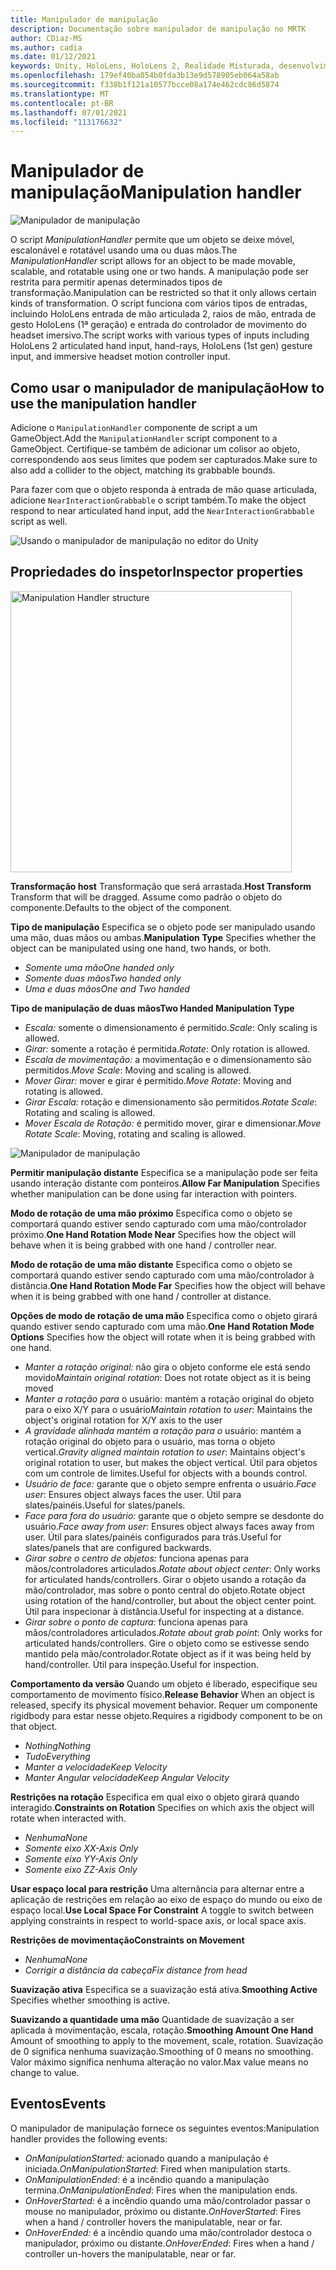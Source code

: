 ```yaml
---
title: Manipulador de manipulação
description: Documentação sobre manipulador de manipulação no MRTK
author: CDiaz-MS
ms.author: cadia
ms.date: 01/12/2021
keywords: Unity, HoloLens, HoloLens 2, Realidade Misturada, desenvolvimento, MRTK, Manipulação,
ms.openlocfilehash: 179ef40ba054b0fda3b13e9d578905eb064a58ab
ms.sourcegitcommit: f338b1f121a10577bcce08a174e462cdc86d5874
ms.translationtype: MT
ms.contentlocale: pt-BR
ms.lasthandoff: 07/01/2021
ms.locfileid: "113176632"
---
```

# <a name="manipulation-handler"></a><span data-ttu-id="f8f04-104">Manipulador de manipulação</span><span class="sxs-lookup"><span data-stu-id="f8f04-104">Manipulation handler</span></span>

![Manipulador de manipulação](../images/manipulation-handler/MRTK_Manipulation_Main.png)

<span data-ttu-id="f8f04-106">O script *ManipulationHandler* permite que um objeto se deixe móvel, escalonável e rotatável usando uma ou duas mãos.</span><span class="sxs-lookup"><span data-stu-id="f8f04-106">The *ManipulationHandler* script allows for an object to be made movable, scalable, and rotatable using one or two hands.</span></span> <span data-ttu-id="f8f04-107">A manipulação pode ser restrita para permitir apenas determinados tipos de transformação.</span><span class="sxs-lookup"><span data-stu-id="f8f04-107">Manipulation can be restricted so that it only allows certain kinds of transformation.</span></span> <span data-ttu-id="f8f04-108">O script funciona com vários tipos de entradas, incluindo HoloLens entrada de mão articulada 2, raios de mão, entrada de gesto HoloLens (1ª geração) e entrada do controlador de movimento do headset imersivo.</span><span class="sxs-lookup"><span data-stu-id="f8f04-108">The script works with various types of inputs including HoloLens 2 articulated hand input, hand-rays, HoloLens (1st gen) gesture input, and immersive headset motion controller input.</span></span>

## <a name="how-to-use-the-manipulation-handler"></a><span data-ttu-id="f8f04-109">Como usar o manipulador de manipulação</span><span class="sxs-lookup"><span data-stu-id="f8f04-109">How to use the manipulation handler</span></span>

<span data-ttu-id="f8f04-110">Adicione o `ManipulationHandler` componente de script a um GameObject.</span><span class="sxs-lookup"><span data-stu-id="f8f04-110">Add the `ManipulationHandler` script component to a GameObject.</span></span> <span data-ttu-id="f8f04-111">Certifique-se também de adicionar um colisor ao objeto, correspondendo aos seus limites que podem ser capturados.</span><span class="sxs-lookup"><span data-stu-id="f8f04-111">Make sure to also add a collider to the object, matching its grabbable bounds.</span></span>

<span data-ttu-id="f8f04-112">Para fazer com que o objeto responda à entrada de mão quase articulada, adicione `NearInteractionGrabbable` o script também.</span><span class="sxs-lookup"><span data-stu-id="f8f04-112">To make the object respond to near articulated hand input, add the `NearInteractionGrabbable` script as well.</span></span>

![Usando o manipulador de manipulação no editor do Unity](../images/manipulation-handler/MRTK_ManipulationHandler_Howto.png)

## <a name="inspector-properties"></a><span data-ttu-id="f8f04-114">Propriedades do inspetor</span><span class="sxs-lookup"><span data-stu-id="f8f04-114">Inspector properties</span></span>

<img src="../images/manipulation-handler/MRTK_ManipulationHandler_Structure.png" width="450" alt="Manipulation Handler structure">

<span data-ttu-id="f8f04-115">**Transformação host** Transformação que será arrastada.</span><span class="sxs-lookup"><span data-stu-id="f8f04-115">**Host Transform** Transform that will be dragged.</span></span> <span data-ttu-id="f8f04-116">Assume como padrão o objeto do componente.</span><span class="sxs-lookup"><span data-stu-id="f8f04-116">Defaults to the object of the component.</span></span>

<span data-ttu-id="f8f04-117">**Tipo de manipulação** Especifica se o objeto pode ser manipulado usando uma mão, duas mãos ou ambas.</span><span class="sxs-lookup"><span data-stu-id="f8f04-117">**Manipulation Type** Specifies whether the object can be manipulated using one hand, two hands, or both.</span></span>

* <span data-ttu-id="f8f04-118">*Somente uma mão*</span><span class="sxs-lookup"><span data-stu-id="f8f04-118">*One handed only*</span></span>
* <span data-ttu-id="f8f04-119">*Somente duas mãos*</span><span class="sxs-lookup"><span data-stu-id="f8f04-119">*Two handed only*</span></span>
* <span data-ttu-id="f8f04-120">*Uma e duas mãos*</span><span class="sxs-lookup"><span data-stu-id="f8f04-120">*One and Two handed*</span></span>

<span data-ttu-id="f8f04-121">**Tipo de manipulação de duas mãos**</span><span class="sxs-lookup"><span data-stu-id="f8f04-121">**Two Handed Manipulation Type**</span></span>

* <span data-ttu-id="f8f04-122">*Escala:* somente o dimensionamento é permitido.</span><span class="sxs-lookup"><span data-stu-id="f8f04-122">*Scale*: Only scaling is allowed.</span></span>
* <span data-ttu-id="f8f04-123">*Girar:* somente a rotação é permitida.</span><span class="sxs-lookup"><span data-stu-id="f8f04-123">*Rotate*: Only rotation is allowed.</span></span>
* <span data-ttu-id="f8f04-124">*Escala de movimentação:* a movimentação e o dimensionamento são permitidos.</span><span class="sxs-lookup"><span data-stu-id="f8f04-124">*Move Scale*: Moving and scaling is allowed.</span></span>
* <span data-ttu-id="f8f04-125">*Mover Girar:* mover e girar é permitido.</span><span class="sxs-lookup"><span data-stu-id="f8f04-125">*Move Rotate*: Moving and rotating is allowed.</span></span>
* <span data-ttu-id="f8f04-126">*Girar Escala:* rotação e dimensionamento são permitidos.</span><span class="sxs-lookup"><span data-stu-id="f8f04-126">*Rotate Scale*: Rotating and scaling is allowed.</span></span>
* <span data-ttu-id="f8f04-127">*Mover Escala de Rotação:* é permitido mover, girar e dimensionar.</span><span class="sxs-lookup"><span data-stu-id="f8f04-127">*Move Rotate Scale*: Moving, rotating and scaling is allowed.</span></span>

![Manipulador de manipulação](../images/manipulation-handler/MRTK_ManipulationHandler_TwoHanded.jpg)

<span data-ttu-id="f8f04-129">**Permitir manipulação distante** Especifica se a manipulação pode ser feita usando interação distante com ponteiros.</span><span class="sxs-lookup"><span data-stu-id="f8f04-129">**Allow Far Manipulation** Specifies whether manipulation can be done using far interaction with pointers.</span></span>

<span data-ttu-id="f8f04-130">**Modo de rotação de uma mão próximo** Especifica como o objeto se comportará quando estiver sendo capturado com uma mão/controlador próximo.</span><span class="sxs-lookup"><span data-stu-id="f8f04-130">**One Hand Rotation Mode Near** Specifies how the object will behave when it is being grabbed with one hand / controller near.</span></span>

<span data-ttu-id="f8f04-131">**Modo de rotação de uma mão distante** Especifica como o objeto se comportará quando estiver sendo capturado com uma mão/controlador à distância.</span><span class="sxs-lookup"><span data-stu-id="f8f04-131">**One Hand Rotation Mode Far** Specifies how the object will behave when it is being grabbed with one hand / controller at distance.</span></span>

<span data-ttu-id="f8f04-132">**Opções de modo de rotação de uma mão** Especifica como o objeto girará quando estiver sendo capturado com uma mão.</span><span class="sxs-lookup"><span data-stu-id="f8f04-132">**One Hand Rotation Mode Options** Specifies how the object will rotate when it is being grabbed with one hand.</span></span>

* <span data-ttu-id="f8f04-133">*Manter a rotação original:* não gira o objeto conforme ele está sendo movido</span><span class="sxs-lookup"><span data-stu-id="f8f04-133">*Maintain original rotation*: Does not rotate object as it is being moved</span></span>
* <span data-ttu-id="f8f04-134">*Manter a rotação para* o usuário: mantém a rotação original do objeto para o eixo X/Y para o usuário</span><span class="sxs-lookup"><span data-stu-id="f8f04-134">*Maintain rotation to user*: Maintains the object's original rotation for X/Y axis to the user</span></span>
* <span data-ttu-id="f8f04-135">*A gravidade alinhada mantém a rotação para o* usuário: mantém a rotação original do objeto para o usuário, mas torna o objeto vertical.</span><span class="sxs-lookup"><span data-stu-id="f8f04-135">*Gravity aligned maintain rotation to user*: Maintains object's original rotation to user, but makes the object vertical.</span></span> <span data-ttu-id="f8f04-136">Útil para objetos com um controle de limites.</span><span class="sxs-lookup"><span data-stu-id="f8f04-136">Useful for objects with a bounds control.</span></span>
* <span data-ttu-id="f8f04-137">*Usuário de face:* garante que o objeto sempre enfrenta o usuário.</span><span class="sxs-lookup"><span data-stu-id="f8f04-137">*Face user*: Ensures object always faces the user.</span></span> <span data-ttu-id="f8f04-138">Útil para slates/painéis.</span><span class="sxs-lookup"><span data-stu-id="f8f04-138">Useful for slates/panels.</span></span>
* <span data-ttu-id="f8f04-139">*Face para fora do usuário:* garante que o objeto sempre se desdonte do usuário.</span><span class="sxs-lookup"><span data-stu-id="f8f04-139">*Face away from user*: Ensures object always faces away from user.</span></span> <span data-ttu-id="f8f04-140">Útil para slates/painéis configurados para trás.</span><span class="sxs-lookup"><span data-stu-id="f8f04-140">Useful for slates/panels that are configured backwards.</span></span>
* <span data-ttu-id="f8f04-141">*Girar sobre o centro de objetos:* funciona apenas para mãos/controladores articulados.</span><span class="sxs-lookup"><span data-stu-id="f8f04-141">*Rotate about object center*:  Only works for articulated hands/controllers.</span></span> <span data-ttu-id="f8f04-142">Girar o objeto usando a rotação da mão/controlador, mas sobre o ponto central do objeto.</span><span class="sxs-lookup"><span data-stu-id="f8f04-142">Rotate object using rotation of the hand/controller, but about the object center point.</span></span> <span data-ttu-id="f8f04-143">Útil para inspecionar à distância.</span><span class="sxs-lookup"><span data-stu-id="f8f04-143">Useful for inspecting at a distance.</span></span>
* <span data-ttu-id="f8f04-144">*Girar sobre o ponto de captura:* funciona apenas para mãos/controladores articulados.</span><span class="sxs-lookup"><span data-stu-id="f8f04-144">*Rotate about grab point*:  Only works for articulated hands/controllers.</span></span> <span data-ttu-id="f8f04-145">Gire o objeto como se estivesse sendo mantido pela mão/controlador.</span><span class="sxs-lookup"><span data-stu-id="f8f04-145">Rotate object as if it was being held by hand/controller.</span></span> <span data-ttu-id="f8f04-146">Útil para inspeção.</span><span class="sxs-lookup"><span data-stu-id="f8f04-146">Useful for inspection.</span></span>

<span data-ttu-id="f8f04-147">**Comportamento da versão** Quando um objeto é liberado, especifique seu comportamento de movimento físico.</span><span class="sxs-lookup"><span data-stu-id="f8f04-147">**Release Behavior** When an object is released, specify its physical movement behavior.</span></span> <span data-ttu-id="f8f04-148">Requer um componente rigidbody para estar nesse objeto.</span><span class="sxs-lookup"><span data-stu-id="f8f04-148">Requires a rigidbody component to be on that object.</span></span>

* <span data-ttu-id="f8f04-149">*Nothing*</span><span class="sxs-lookup"><span data-stu-id="f8f04-149">*Nothing*</span></span>
* <span data-ttu-id="f8f04-150">*Tudo*</span><span class="sxs-lookup"><span data-stu-id="f8f04-150">*Everything*</span></span>
* <span data-ttu-id="f8f04-151">*Manter a velocidade*</span><span class="sxs-lookup"><span data-stu-id="f8f04-151">*Keep Velocity*</span></span>
* <span data-ttu-id="f8f04-152">*Manter Angular velocidade*</span><span class="sxs-lookup"><span data-stu-id="f8f04-152">*Keep Angular Velocity*</span></span>

<span data-ttu-id="f8f04-153">**Restrições na rotação** Especifica em qual eixo o objeto girará quando interagido.</span><span class="sxs-lookup"><span data-stu-id="f8f04-153">**Constraints on Rotation** Specifies on which axis the object will rotate when interacted with.</span></span>

* <span data-ttu-id="f8f04-154">*Nenhuma*</span><span class="sxs-lookup"><span data-stu-id="f8f04-154">*None*</span></span>
* <span data-ttu-id="f8f04-155">*Somente eixo X*</span><span class="sxs-lookup"><span data-stu-id="f8f04-155">*X-Axis Only*</span></span>
* <span data-ttu-id="f8f04-156">*Somente eixo Y*</span><span class="sxs-lookup"><span data-stu-id="f8f04-156">*Y-Axis Only*</span></span>
* <span data-ttu-id="f8f04-157">*Somente eixo Z*</span><span class="sxs-lookup"><span data-stu-id="f8f04-157">*Z-Axis Only*</span></span>

<span data-ttu-id="f8f04-158">**Usar espaço local para restrição** Uma alternância para alternar entre a aplicação de restrições em relação ao eixo de espaço do mundo ou eixo de espaço local.</span><span class="sxs-lookup"><span data-stu-id="f8f04-158">**Use Local Space For Constraint** A toggle to switch between applying constraints in respect to world-space axis, or local space axis.</span></span>

<span data-ttu-id="f8f04-159">**Restrições de movimentação**</span><span class="sxs-lookup"><span data-stu-id="f8f04-159">**Constraints on Movement**</span></span>

* <span data-ttu-id="f8f04-160">*Nenhuma*</span><span class="sxs-lookup"><span data-stu-id="f8f04-160">*None*</span></span>
* <span data-ttu-id="f8f04-161">*Corrigir a distância da cabeça*</span><span class="sxs-lookup"><span data-stu-id="f8f04-161">*Fix distance from head*</span></span>

<span data-ttu-id="f8f04-162">**Suavização ativa** Especifica se a suavização está ativa.</span><span class="sxs-lookup"><span data-stu-id="f8f04-162">**Smoothing Active** Specifies whether smoothing is active.</span></span>

<span data-ttu-id="f8f04-163">**Suavizando a quantidade uma mão** Quantidade de suavização a ser aplicada à movimentação, escala, rotação.</span><span class="sxs-lookup"><span data-stu-id="f8f04-163">**Smoothing Amount One Hand** Amount of smoothing to apply to the movement, scale, rotation.</span></span> <span data-ttu-id="f8f04-164">Suavização de 0 significa nenhuma suavização.</span><span class="sxs-lookup"><span data-stu-id="f8f04-164">Smoothing of 0 means no smoothing.</span></span> <span data-ttu-id="f8f04-165">Valor máximo significa nenhuma alteração no valor.</span><span class="sxs-lookup"><span data-stu-id="f8f04-165">Max value means no change to value.</span></span>

## <a name="events"></a><span data-ttu-id="f8f04-166">Eventos</span><span class="sxs-lookup"><span data-stu-id="f8f04-166">Events</span></span>

<span data-ttu-id="f8f04-167">O manipulador de manipulação fornece os seguintes eventos:</span><span class="sxs-lookup"><span data-stu-id="f8f04-167">Manipulation handler provides the following events:</span></span>

* <span data-ttu-id="f8f04-168">*OnManipulationStarted:* acionado quando a manipulação é iniciada.</span><span class="sxs-lookup"><span data-stu-id="f8f04-168">*OnManipulationStarted*: Fired when manipulation starts.</span></span>
* <span data-ttu-id="f8f04-169">*OnManipulationEnded:* é a incêndio quando a manipulação termina.</span><span class="sxs-lookup"><span data-stu-id="f8f04-169">*OnManipulationEnded*: Fires when the manipulation ends.</span></span>
* <span data-ttu-id="f8f04-170">*OnHoverStarted:* é a incêndio quando uma mão/controlador passar o mouse no manipulador, próximo ou distante.</span><span class="sxs-lookup"><span data-stu-id="f8f04-170">*OnHoverStarted*: Fires when a hand / controller hovers the manipulatable, near or far.</span></span>
* <span data-ttu-id="f8f04-171">*OnHoverEnded:* é a incêndio quando uma mão/controlador destoca o manipulador, próximo ou distante.</span><span class="sxs-lookup"><span data-stu-id="f8f04-171">*OnHoverEnded*: Fires when a hand / controller un-hovers the manipulatable, near or far.</span></span>
